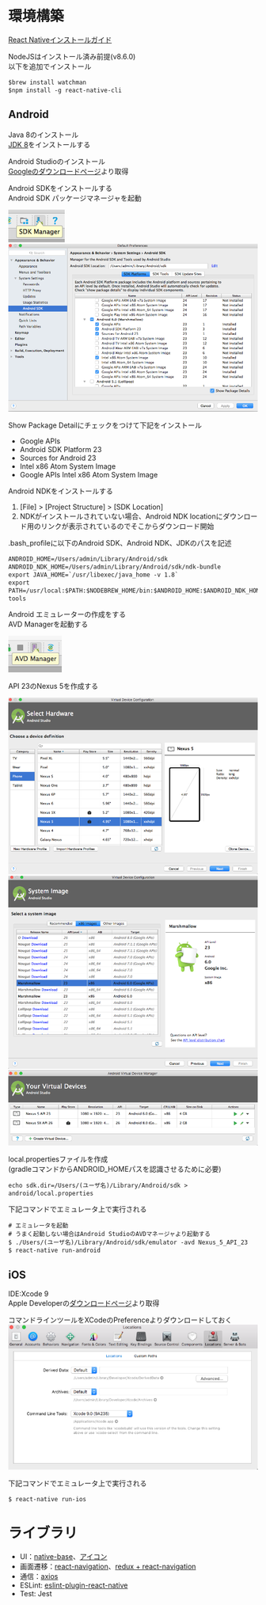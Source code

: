 # 環境構築

[React Nativeインストールガイド](https://facebook.github.io/react-native/docs/getting-started.html)

NodeJSはインストール済み前提(v8.6.0)  
以下を追加でインストール  

```
$brew install watchman
$npm install -g react-native-cli
```

## Android

Java 8のインストール  
[JDK 8](http://www.oracle.com/technetwork/java/javase/downloads/jdk8-downloads-2133151.html)をインストールする

Android Studioのインストール  
[Googleのダウンロードページ](https://developer.android.com/studio/index.html)より取得

Android SDKをインストールする  
Android SDK パッケージマネージャを起動

![Android SDK Manager](./docs/SDKManager.png)
![Android SDK](./docs/AndroidSDK.png)

Show Package Detailにチェックをつけて下記をインストール

* Google APIs
* Android SDK Platform 23
* Sources for Android 23
* Intel x86 Atom System Image
* Google APIs Intel x86 Atom System Image

Android NDKをインストールする  

1. [File] > [Project Structure] > [SDK Location]
2. NDKがインストールされていない場合、Android NDK locationにダウンロード用のリンクが表示されているのでそこからダウンロード開始

.bash_profileに以下のAndroid SDK、Android NDK、JDKのパスを記述

```.bash_profile
ANDROID_HOME=/Users/admin/Library/Android/sdk
ANDROID_NDK_HOME=/Users/admin/Library/Android/sdk/ndk-bundle
export JAVA_HOME=`/usr/libexec/java_home -v 1.8`
export PATH=/usr/local:$PATH:$NODEBREW_HOME/bin:$ANDROID_HOME:$ANDROID_NDK_HOME:$ANDROID_HOME/tools:$ANDROID_HOME/platform-tools
```

Android エミュレーターの作成をする  
AVD Managerを起動する  

![AVD Manager](./docs/AVDManager.png)

API 23のNexus 5を作成する  

![Nexus 5](./docs/Nexus5.png)  
![API23](./docs/API23.png)  
![AVD](./docs/AVD.png)  

local.propertiesファイルを作成  
(gradleコマンドからANDROID_HOMEパスを認識させるために必要)

```
echo sdk.dir=/Users/(ユーザ名)/Library/Android/sdk > android/local.properties
```

下記コマンドでエミュレータ上で実行される

```
# エミュレータを起動
# うまく起動しない場合はAndroid StudioのAVDマネージャより起動する
$ ./Users/(ユーザ名)/Library/Android/sdk/emulator -avd Nexus_5_API_23
$ react-native run-android
```

## iOS

IDE:Xcode 9  
Apple Developerの[ダウンロードページ](https://developer.apple.com/download/more/)より取得

コマンドラインツールをXCodeのPreferenceよりダウンロードしておく  
![コマンドラインツール](./docs/XcodeCommandLineTools.png)

下記コマンドでエミュレータ上で実行される

```
$ react-native run-ios
```

# ライブラリ

* UI：[native-base](https://docs.nativebase.io/)、[アイコン](https://github.com/oblador/react-native-vector-icons)
* 画面遷移：[react-navigation](https://reactnavigation.org/docs/intro/)、[redux + react-navigation](https://qiita.com/kazuyuka76/items/6295e5ee282e5ba494a1)
* 通信：[axios](https://github.com/axios/axios)
* ESLint: [eslint-plugin-react-native](https://github.com/intellicode/eslint-plugin-react-native)
* Test: Jest
